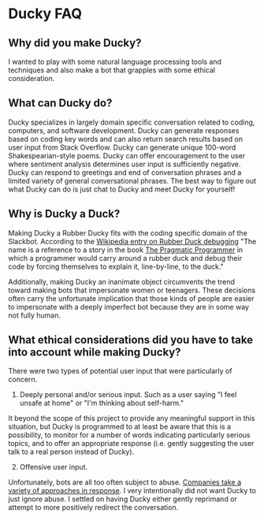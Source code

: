 # Ducky FAQ

## Why did you make Ducky?

I wanted to play with some natural language processing tools and techniques and also make a bot that grapples with some ethical consideration.

## What can Ducky do?

Ducky specializes in largely domain specific conversation related to coding, computers, and software development. Ducky can generate responses based on coding key words and can also return search results based on user input from Stack Overflow. Ducky can generate unique 100-word Shakespearian-style poems. Ducky can offer encouragement to the user where sentiment analysis determines user input is sufficiently negative. Ducky can respond to greetings and end of conversation phrases and a limited variety of general conversational phrases. The best way to figure out what Ducky can do is just chat to Ducky and meet Ducky for yourself!

## Why is Ducky a Duck?

Making Ducky a Rubber Ducky fits with the coding specific domain of the Slackbot. According to the [Wikipedia entry on Rubber Duck debugging](https://en.wikipedia.org/wiki/Rubber_duck_debugging) "The name is a reference to a story in the book [The Pragmatic Programmer](https://pragprog.com/book/tpp/the-pragmatic-programmer) in which a programmer would carry around a rubber duck and debug their code by forcing themselves to explain it, line-by-line, to the duck."

Additionally, making Ducky an inanimate object circumvents the trend toward making bots that impersonate women or teenagers. These decisions often carry the unfortunate implication that those kinds of people are easier to impersonate with a deeply imperfect bot because they are in some way not fully human.

## What ethical considerations did you have to take into account while making Ducky?

There were two types of potential user input that were particularly of concern.

1) Deeply personal and/or serious input. Such as a user saying "I feel unsafe at home" or "I'm thinking about self-harm."

It beyond the scope of this project to provide any meaningful support in this situation, but Ducky is programmed to at least be aware that this is a possibility, to monitor for a number of words indicating particularly serious topics, and to offer an appropriate response (i.e. gently suggesting the user talk to a real person instead of Ducky).  

2) Offensive user input.

Unfortunately, bots are all too often subject to abuse. [Companies take a variety of approaches in response](https://qz.com/911681/we-tested-apples-siri-amazon-echos-alexa-microsofts-cortana-and-googles-google-home-to-see-which-personal-assistant-bots-stand-up-for-themselves-in-the-face-of-sexual-harassment/). I very intentionally did not want Ducky to just ignore abuse. I settled on having Ducky either gently reprimand or attempt to more positively redirect the conversation.

